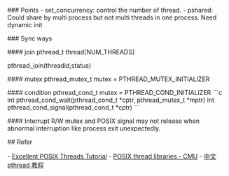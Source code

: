 \### Points
\- set\_concurrency: control the number of thread.
\- pshared: Could share by multi process but not multi threads in one process. Need dynamic init

\### Sync ways

\#### join
pthread\_t thread[NUM\_THREADS]

pthread\_join(threadid,status)

\#### mutex
pthread\_mutex\_t mutex = PTHREAD\_MUTEX\_INITIALIZER

\#### condition
pthread\_cond\_t mutex = PTHREAD\_COND\_INITIALIZER
\`\`\`c
int pthread\_cond\_wait(pthread\_cond\_t \*cptr, pthread\_mutex\_t \*mptr)
int pthread\_cond\_signal(pthread\_cond\_t \*cptr)
\`\`\`

\#### Interrupt
R/W mutex and POSIX signal may not release when abnormal interruption like process exit unexpectedly.

\## Refer

\- [Excellent POSIX Threads Tutorial](https://computing.llnl.gov/tutorials/pthreads/)
\- [POSIX thread libraries - CMU](https://www.cs.cmu.edu/afs/cs/academic/class/15492-f07/www/pthreads.html)
\- [中文 pthread 教程](https://hanbingyan.github.io/2016/03/07/pthread\_on\_linux/#section)